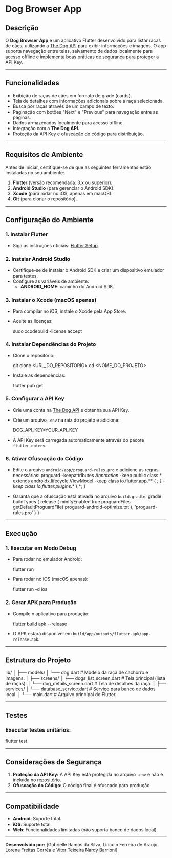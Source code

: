 # **Dog Browser App**

## **Descrição**
O **Dog Browser App** é um aplicativo Flutter desenvolvido para listar raças de cães, utilizando a [The Dog API](https://thedogapi.com) para exibir informações e imagens. O app suporta navegação entre telas, salvamento de dados localmente para acesso offline e implementa boas práticas de segurança para proteger a API Key.

---

## **Funcionalidades**
- Exibição de raças de cães em formato de grade (cards).
- Tela de detalhes com informações adicionais sobre a raça selecionada.
- Busca por raças através de um campo de texto.
- Paginação com botões "Next" e "Previous" para navegação entre as páginas.
- Dados armazenados localmente para acesso offline.
- Integração com a **The Dog API**.
- Proteção da API Key e ofuscação do código para distribuição.

---

## **Requisitos de Ambiente**
Antes de iniciar, certifique-se de que as seguintes ferramentas estão instaladas no seu ambiente:

1. **Flutter** (versão recomendada: 3.x ou superior).
2. **Android Studio** (para gerenciar o Android SDK).
3. **Xcode** (para rodar no iOS, apenas em macOS).
4. **Git** (para clonar o repositório).

---

## **Configuração do Ambiente**

### **1. Instalar Flutter**
- Siga as instruções oficiais: [Flutter Setup](https://docs.flutter.dev/get-started/install).

### **2. Instalar Android Studio**
- Certifique-se de instalar o Android SDK e criar um dispositivo emulador para testes.
- Configure as variáveis de ambiente:
  - **ANDROID_HOME**: caminho do Android SDK.

### **3. Instalar o Xcode (macOS apenas)**
- Para compilar no iOS, instale o Xcode pela App Store.
- Aceite as licenças:
 
  sudo xcodebuild -license accept
 

### **4. Instalar Dependências do Projeto**
- Clone o repositório:
 
  git clone <URL_DO_REPOSITORIO>
  cd <NOME_DO_PROJETO>
 
- Instale as dependências:

  flutter pub get
  

### **5. Configurar a API Key**
- Crie uma conta na [The Dog API](https://thedogapi.com) e obtenha sua API Key.
- Crie um arquivo `.env` na raiz do projeto e adicione:
 
  DOG_API_KEY=YOUR_API_KEY
  
- A API Key será carregada automaticamente através do pacote `flutter_dotenv`.

### **6. Ativar Ofuscação do Código**
- Edite o arquivo `android/app/proguard-rules.pro` e adicione as regras necessárias:
  proguard
  -keepattributes *Annotation*
  -keep public class * extends androidx.lifecycle.ViewModel
  -keep class io.flutter.app.** { *; }
  -keep class io.flutter.plugins.** { *; }
  
- Garanta que a ofuscação está ativada no arquivo `build.gradle`:
  gradle
  buildTypes {
      release {
          minifyEnabled true
          proguardFiles getDefaultProguardFile('proguard-android-optimize.txt'), 'proguard-rules.pro'
      }
  }
  

---

## **Execução**

### **1. Executar em Modo Debug**
- Para rodar no emulador Android:
  
  flutter run
 
- Para rodar no iOS (macOS apenas):
  
  flutter run -d ios
 

### **2. Gerar APK para Produção**
- Compile o aplicativo para produção:
  
  flutter build apk --release
  
- O APK estará disponível em `build/app/outputs/flutter-apk/app-release.apk`.

---

## **Estrutura do Projeto**

lib/
│
├── models/
│   └── dog.dart          # Modelo da raça de cachorro e imagens.
│
├── screens/
│   ├── dogs_list_screen.dart   # Tela principal (lista de raças).
│   └── dog_details_screen.dart # Tela de detalhes da raça.
│
├── services/
│   └── database_service.dart   # Serviço para banco de dados local.
│
└── main.dart               # Arquivo principal do Flutter.


---

## **Testes**
### Executar testes unitários:

flutter test


---

## **Considerações de Segurança**
1. **Proteção da API Key:** A API Key está protegida no arquivo `.env` e não é incluída no repositório.
2. **Ofuscação do Código:** O código final é ofuscado para produção.

---

## **Compatibilidade**
- **Android**: Suporte total.
- **iOS**: Suporte total.
- **Web**: Funcionalidades limitadas (não suporta banco de dados local).

---

**Desenvolvido por:** [Gabrielle Ramos da Silva, Lincoln Ferreira de Araujo, Lorena Freitas Corrêa e Vitor Teixeira Nardy Barrioni]


